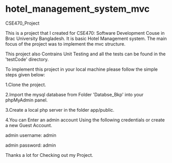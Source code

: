 # hotel_management_system_mvc
CSE470_Project

This is a project that I created for CSE470: Software Development Couse in Brac University Bangladesh. It is basic Hotel Management system. The main focus of the project was to implement the mvc structure. 

This project also Contrains Unit Testing and all the tests can be found in the 'testCode' directory.

To implement this project in your local machine please follow the simple steps given below:

1.Clone the project.

2.Import the mysql database from Folder 'Databse_Bkp' into your phpMyAdmin panel.

3.Create a local php server in the folder app/public.

4.You can Enter an admin account Using the following credentials or create a new Guest Account.

admin username: admin

admin password: admin

Thanks a lot for Checking out my Project.

